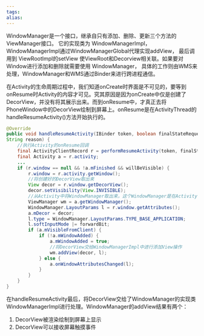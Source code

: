 ```yaml
---
tags: 
alias:
---
```








WindowManager是一个接口，继承自只有添加、删除、更新三个方法的ViewManager接口。 它的实现类为 WindowManagerImpl，WindowManagerImpl通过WindowManagerGlobal代理实现addView， 最后调用到 ViewRootImpl的setView 使ViewRoot和Decorview相关联。如果要对Window进行添加和删除就需要使用 WindowManager， 具体的工作则由WMS来处理，WindowManager和WMS通过Binder来进行跨进程通信。


在Activity的生命周期过程中，我们知道onCreate时界面是不可见的，要等到onResume时Activity的内容才可见。究其原因是因为onCreate中仅是创建了DecorView，并没有将其展示出来。而到onResume中，才真正去将PhoneWindow中的DecorView绘制到屏幕上。onResume是在ActivityThread的handleResumeActivity()方法开始执行的。

```java
@Override
public void handleResumeActivity(IBinder token, boolean finalStateRequest, boolean isForward,
String reason) {
    //执行Activity的onResume回调
    final ActivityClientRecord r = performResumeActivity(token, finalStateRequest, reason);
    final Activity a = r.activity;
    ...
    if (r.window == null && !a.mFinished && willBeVisible) {
        r.window = r.activity.getWindow();
        //将创建好的DecorView取出来
        View decor = r.window.getDecorView();
        decor.setVisibility(View.INVISIBLE);
        //从Activity中将WindowManager取出来，这个WindowManager是在Activity的attach方法中就初始化好了的，它是WindowManagerImpl
        ViewManager wm = a.getWindowManager();
        WindowManager.LayoutParams l = r.window.getAttributes();
        a.mDecor = decor;
        l.type = WindowManager.LayoutParams.TYPE_BASE_APPLICATION;
        l.softInputMode |= forwardBit;
        if (a.mVisibleFromClient) {
            if (!a.mWindowAdded) {
                a.mWindowAdded = true;
                //将DecorView交给WindowManagerImpl中进行添加View操作
                wm.addView(decor, l);
            } else {
                a.onWindowAttributesChanged(l);
            }
        }
    }
}
```

在handleResumeActivity最后，将DecorView交给了WindowManager的实现类WindowManagerImpl进行处理。WindowManager的addView结果有两个：

1.  DecorView被渲染绘制到屏幕上显示
2.  DecorView可以接收屏幕触摸事件
